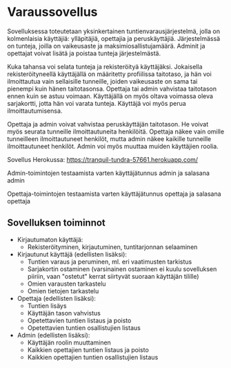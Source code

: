# Varaussovellus

Sovelluksessa toteutetaan yksinkertainen tuntienvarausjärjestelmä, jolla on kolmenlaisia käyttäjiä: ylläpitäjiä, opettajia ja peruskäyttäjiä. Järjestelmässä on tunteja, joilla on vaikeusaste ja maksimiosallistujamäärä. Adminit ja opettajat voivat lisätä ja poistaa tunteja järjestelmästä.

Kuka tahansa voi selata tunteja ja rekisteröityä käyttäjäksi. Jokaisella rekisteröityneellä käyttäjällä on määritetty profiilissa taitotaso, ja hän voi ilmoittautua vain sellaisille tunneille, joiden vaikeusaste on sama tai pienempi kuin hänen taitotasonsa. Opettaja tai admin vahvistaa taitotason ennen kuin se astuu voimaan. Käyttäjällä on myös oltava voimassa oleva sarjakortti, jotta hän voi varata tunteja. Käyttäjä voi myös perua ilmoittautumisensa.

Opettaja ja admin voivat vahvistaa peruskäyttäjän taitotason. He voivat myös seurata tunneille ilmoittautuneita henkilöitä. Opettaja näkee vain omille tunneilleen ilmoittautuneet henkilöt, mutta admin näkee kaikille tunneille ilmoittautuneet henkilöt. Admin voi myös muuttaa muiden käyttäjien roolia.

Sovellus Herokussa:
https://tranquil-tundra-57661.herokuapp.com/

Admin-toimintojen testaamista varten käyttäjätunnus admin ja salasana admin

Opettaja-toimintojen testaamista varten käyttäjätunnus opettaja ja salasana opettaja

## Sovelluksen toiminnot
  - Kirjautumaton käyttäjä:
    - Rekisteröityminen, kirjautuminen, tuntitarjonnan selaaminen
  - Kirjautunut käyttäjä (edellisten lisäksi):
    - Tuntien varaus ja peruminen, ml. eri vaatimusten tarkistus
    - Sarjakortin ostaminen (varsinainen ostaminen ei kuulu sovelluksen piiriin, vaan "ostetut" kerrat siirtyvät suoraan käyttäjän tilille)
    - Omien varausten tarkastelu
    - Omien tietojen tarkastelu
  - Opettaja (edellisten lisäksi):
    - Tuntien lisäys
    - Käyttäjän tason vahvistus
    - Opetettavien tuntien listaus ja poisto
    - Opetettavien tuntien osallistujien listaus
  - Admin (edellisten lisäksi):
    - Käyttäjän roolin muuttaminen
    - Kaikkien opettajien tuntien listaus ja poisto
    - Kaikkien opettajien tuntien osallistujien listaus
